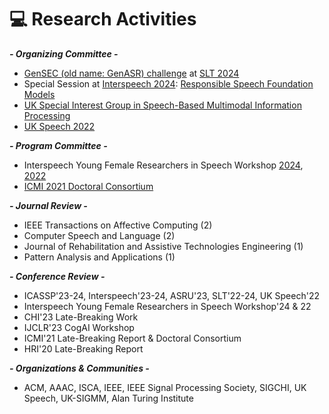 # 💻 Research Activities
***- Organizing Committee -***
- [GenSEC (old name: GenASR) challenge](https://sites.google.com/view/gensec-challenge) at [SLT 2024](https://2024.ieeeslt.org/challenges/#1715507565729-916ec1d3-b60d)
- Special Session at [Interspeech 2024](https://interspeech2024.org/special-sessions-challenges/): [Responsible Speech Foundation Models](https://sites.google.com/view/responsiblespeech/)
- [UK Special Interest Group in Speech-Based Multimodal Information Processing](https://sites.google.com/view/uk-sigmm)
- [UK Speech 2022](https://conferences.inf.ed.ac.uk/ukspeech2022/)

***- Program Committee -***
- Interspeech Young Female Researchers in Speech Workshop [2024](https://sites.google.com/view/yfrsw-2024/), [2022](https://sites.google.com/view/yfrsw-2022/)
- [ICMI 2021 Doctoral Consortium](https://icmi.acm.org/2021/index.php?id=cfdc)

***- Journal Review -***
- IEEE Transactions on Affective Computing (2)
- Computer Speech and Language (2)
- Journal of Rehabilitation and Assistive Technologies Engineering (1)
- Pattern Analysis and Applications (1)

***- Conference Review -***
- ICASSP'23-24, Interspeech'23-24, ASRU'23, SLT'22-24, UK Speech'22
- Interspeech Young Female Researchers in Speech Workshop'24 & 22
- CHI'23 Late-Breaking Work
- IJCLR'23 CogAI Workshop
- ICMI'21 Late-Breaking Report & Doctoral Consortium
- HRI'20 Late-Breaking Report

***- Organizations & Communities -***
- ACM, AAAC, ISCA, IEEE, IEEE Signal Processing Society, SIGCHI, UK Speech, UK-SIGMM, Alan Turing Institute
